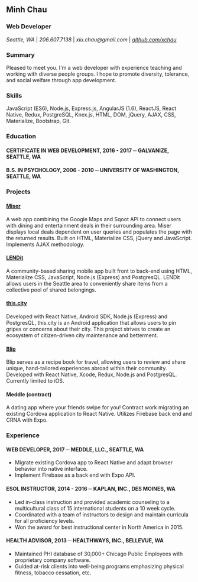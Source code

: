 Minh Chau
------------------------
### Web Developer

_Seattle, WA_ | _206.607.7138_ | _xiu.chau@gmail.com_ | _[github.com/xchau](https://github.com/xchau)_


### Summary
Pleased to meet you. I'm a web developer with experience teaching and working with diverse people groups. I hope to promote diversity, tolerance, and social welfare through app development.

### Skills
JavaScript (ES6), Node.js, Express.js, AngularJS (1.6), ReactJS, React Native, Redux, PostgreSQL,  Knex.js, HTML, DOM, jQuery, AJAX, CSS, Materialize, Bootstrap, Git.

### Education
#### CERTIFICATE IN WEB DEVELOPMENT, 2016 - 2017 ─ GALVANIZE, SEATTLE, WA
#### B.S. IN PSYCHOLOGY, 2006 - 2010 ─ UNIVERSITY OF WASHINGTON, SEATTLE, WA

### Projects
#### [Miser](https://miser-deals.surge.sh/)

A web app combining the Google Maps and Sqoot API to connect users
with dining and entertainment deals in their surrounding area. Miser displays local deals dependent on user queries and populates the page with the returned results. Built on HTML, Materialize CSS, jQuery and JavaScript. Implements AJAX methodology.

#### [LENDit](http://xchau-lendit.herokuapp.com)

A community-based sharing mobile app built front to back-end using HTML, Materialize CSS, JavaScript, Node.js (Express) and PostgresQL. LENDit allows users in the Seattle area to conveniently share items from a collective pool of shared belongings.

#### [this.city](https://github.com/xchau/Q3-Project-Front-End)

Developed with React Native, Android SDK, Node.js (Express) and PostgresQL, this.city is an Android application that allows users to pin gripes or concerns about their city. This project strives to create an ecosystem of citizen-driven city maintenance and betterment.

#### [Blip](https://github.com/xchau/Capstone)

Blip serves as a recipe book for travel, allowing users to review and share unique, hand-tailored experiences abroad within their community. Developed with React Native, Xcode, Redux, Node.js and PostgresQL. Currently limited to iOS.

#### Meddle (contract)

A dating app where your friends swipe for you! Contract work migrating an existing Cordova application to React Native. Utilizes Firebase back end and CRNA with Expo.

### Experience
#### WEB DEVELOPER, 2017 ─ MEDDLE, LLC., SEATTLE, WA
- Migrate existing Cordova app to React Native and adapt browser behavior into native interface.
- Implement Firebase as a back end with Expo API.
#### ESOL INSTRUCTOR, 2014 - 2016 ─ KAPLAN, INC., DES MOINES, WA
- Led in-class instruction and provided academic counseling to a multicultural class of 15 international students on a 10 week cycle.
- Coordinated with a team of instructors to design and maintain curricula for all proficiency levels.
- Won the award for best instructional center in North America in 2015.
#### HEALTH ADVISOR, 2013 ─ HEALTHWAYS, INC., BELLEVUE, WA
- Maintained PHI database of 30,000+ Chicago Public Employees with proprietary company software.
- Guided at-risk clients into well-being programs emphasizing physical fitness, tobacco cessation, etc.
